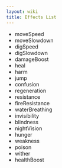 ```yaml
---
layout: wiki
title: Effects List
---
```

* moveSpeed
* moveSlowdown
* digSpeed
* digSlowdown
* damageBoost
* heal
* harm
* jump
* confusion
* regeneration
* resistance
* fireResistance
* waterBreathing
* invisibility
* blindness
* nightVision
* hunger
* weakness
* poison
* wither
* healthBoost
